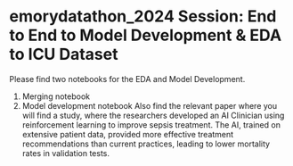 # emorydatathon_2024 Session: End to End to Model Development & EDA to ICU Dataset

Please find two notebooks for the EDA and Model Development.
1. Merging notebook
2. Model development notebook
Also find the relevant paper where you will find a study, where the researchers developed an AI Clinician using reinforcement learning to improve sepsis treatment. The AI, trained on extensive patient data, provided more effective treatment recommendations than current practices, leading to lower mortality rates in validation tests.

